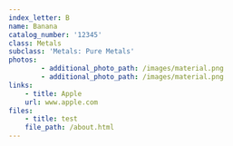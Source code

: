 ```yaml
---
index_letter: B
name: Banana
catalog_number: '12345'
class: Metals
subclass: 'Metals: Pure Metals'
photos:
        - additional_photo_path: /images/material.png
        - additional_photo_path: /images/material.png
links:
    - title: Apple
    url: www.apple.com
files:
    - title: test
    file_path: /about.html
---
```


